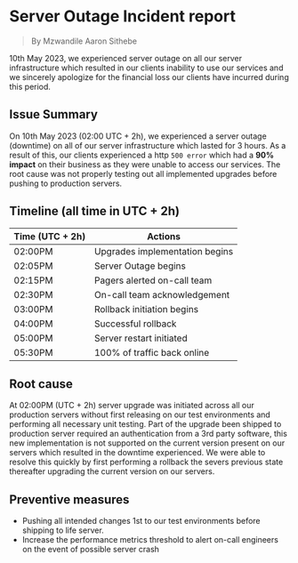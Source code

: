 # Server Outage Incident report
> By Mzwandile Aaron Sithebe


10th May 2023, we experienced server outage on all our server infrastructure which resulted in our clients inability to use our services and we sincerely apologize for the financial loss our clients have incurred during this period.

## Issue Summary
On 10th May 2023 (02:00 UTC + 2h), we experienced a server outage (downtime) on all of our server infrastructure which lasted for 3 hours. As a result of this, our clients experienced a http `500 error` which had a __90% impact__ on their business as they were unable to access our services. The root cause was not properly testing out all implemented upgrades before pushing to production servers.

## Timeline (all time in UTC + 2h)

| Time (UTC + 2h)     | Actions 	   |
| ------------------- | ------------------ |
| 02:00PM | Upgrades implementation begins |
| 02:05PM | Server Outage begins 	   |
| 02:15PM | Pagers alerted on-call team    |
| 02:30PM | On-call team acknowledgement   |
| 03:00PM | Rollback initiation begins	   |
| 04:00PM | Successful rollback		   |
| 05:00PM | Server restart initiated	   |
| 05:30PM | 100% of traffic back online    |

## Root cause
At 02:00PM (UTC + 2h) server upgrade was initiated across all our production servers without first releasing on our test environments and performing all necessary unit testing. Part of the upgrade been shipped to production server required an authentication from a 3rd party software, this new implementation is not supported on the current version present on our servers which resulted in the downtime experienced. We were able to resolve this quickly by first performing a rollback the severs previous state thereafter upgrading the current version on our servers.

## Preventive measures
- Pushing all intended changes 1st to our test environments before shipping to life server.
- Increase the performance metrics threshold to alert on-call engineers on the event of possible server crash 

